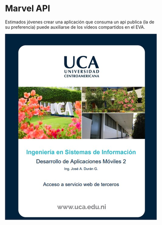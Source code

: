 # Marvel API

Estimados jóvenes crear una aplicación que consuma un api publica (la de su preferencia) puede auxiliarse de los vídeos compartidos en el EVA.

![alt text](image.jpg)
